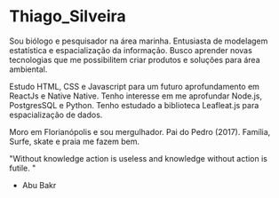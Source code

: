 # Thiago_Silveira

Sou biólogo e pesquisador na área marinha. Entusiasta de modelagem estatística e espacialização da informação. Busco aprender novas tecnologias que me possibilitem criar produtos e soluções para área ambiental.

Estudo HTML, CSS e Javascript para um futuro aprofundamento em ReactJs e Native Native. Tenho interesse em me aprofundar Node.js, PostgresSQL e Python. Tenho estudado a biblioteca Leafleat.js para espacialização de dados.

Moro em Florianópolis e sou mergulhador. Pai do Pedro (2017). Família, Surfe, skate e praia me fazem bem.

"Without knowledge action is useless and knowledge without action is futile. "
- Abu Bakr 
